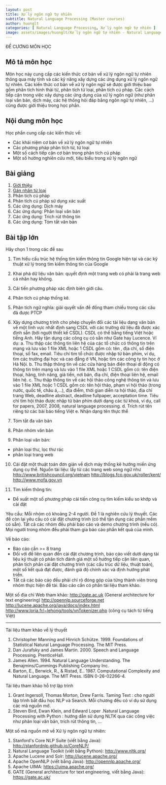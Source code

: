 ```yaml
---
layout: post
title: Xử lý ngôn ngữ tự nhiên
subtitle: Natural Language Processing (Master courses)
author: huonglt
categories: [ Natural Language Processing, Xử lý ngôn ngữ tự nhiên ]
image: assets/images/huonglt/Xử lý ngôn ngữ tự nhiên - Natural Language Processing.png
---
```

ĐỀ CƯƠNG MÔN HỌC

## Mô tả môn học

Môn học này cung cấp các kiến thức cơ bản về xử lý ngôn ngữ tự nhiên thông qua máy tính và các kỹ năng xây dựng các ứng dụng xử lý ngôn ngữ tự nhiên. Các kiến thức cơ bản về xử lý ngôn ngữ sẽ được giới thiệu bao gồm phân tích hình thái từ, phân tích từ loại, phân tích cú pháp. Các cách tiếp cận trong việc xây dựng các ứng dụng của xử lý ngôn ngữ (như phân loại văn bản, dịch máy, các hệ thống hỏi đáp bằng ngôn ngữ tự nhiên, ...) cũng được giới thiệu trong học phần.

## Nội dung môn học

Học phần cung cấp các kiến thức về:
- Các khái niệm cơ bản về xử lý ngôn ngữ tự nhiên
- Các phương pháp phân tích từ, từ loại
- Một số cách tiếp cận cơ bản trong phân tích cú pháp
- Một số hướng nghiên cứu mới, tiêu biểu trong xử lý ngôn ngữ

## Bài giảng

1. [Giới thiệu](https://users.soict.hust.edu.vn/huonglt/NLP/1_introduction.pdf)
2. [Gán nhãn từ loại](https://users.soict.hust.edu.vn/huonglt/NLP/2_POS.pdf)
3. Phân tích cú pháp
4. Phân tích cú pháp sử dụng xác suất
5. Các ứng dụng: Dịch máy
6. Các ứng dụng: Phân loại văn bản
7. Các ứng dụng: Trích rút thông tin
8. Các ứng dụng: Tóm tắt văn bản

## Bài tập lớn

Hãy chọn 1 trong các đề sau

1. Tìm hiểu cấu trúc hệ thống tìm kiếm thông tin Google hiện tại và các kỹ thuật xử lý trong tìm kiếm thông tin của Google

2. Khai phá dữ liệu văn bản: quyết định một trang web có phải là trang web cá nhân hay không.

3. Cải tiến phương pháp xác định biên giới câu.

4. Phân tích cú pháp thống kê.

5. Phân tích ngữ nghĩa: giải quyết vấn đề đồng tham chiếu trong các câu đã được PTCP

6. Xây dựng chương trình cho phép chuyển đổi các tài liệu dạng văn bản về một lĩnh vực nhất định sang CSDL với các trường dữ liệu đã được xác định sẵn (bởi người thiết kế CSDL). CSDL có thể bằng tiếng Việt hoặc tiếng Anh. Hãy tận dụng các công cụ có sẵn như Gate hay Lucence.
Ví dụ:
a. Thu thập các thông tin liên hệ của các tổ chức có thông tin trên mạng và lưu vào 1 file XML hoặc 1 CSDL gồm có: tên , địa chỉ, số điện thoại, số fax, email. Tiêu chí tìm tổ chức được nhập từ bàn phím, ví dụ, tìm các trường đại học và cao đẳng ở VN, hoặc tìm các công ty tin học ở Hà Nội.
b. Thu thập thông tin về các cửa hàng bán điện thoại di động có thông tin trên mạng và lưu vào 1 file XML hoặc 1 CSDL gồm có: tên điện thoại, hãng, tính năng, giá tiền, nơi bán, điạ chỉ, điện thoại liên hệ, email liên hệ.
c. Thu thập thông tin về các hội thảo công nghệ thông tin và lưu vào 1 file XML hoặc 1 CSDL gồm có: tên hội thảo, phạm vi hội thảo (trong nước, quốc tế, châu á,…), địa điểm, thời gian diễn ra hội thảo, địa chỉ trang Web, deadline abstract, deadline fullpaper, acceptation time. Tiêu chí tìm hội thảo được nhập từ bàn phím dưới dạng các từ khoá, ví dụ, call for papers, 2007, 2008, natural language processing.
d. Trích rút tên riêng từ các bài báo tiếng Việt
e. Nhận dạng tên thực thể

7. Tóm tắt đa văn bản

8. Phân nhóm văn bản

9. Phân loại văn bản:
- phân loại thư, lọc thư rác
- phân loại trang web

10. Cài đặt một thuật toán đơn giản về dịch máy thống kê hướng miền ứng dụng cụ thể. Nguồn tài liệu: lấy từ các trang web song ngữ như
http://www.britishcouncil.org/vietnam
http://blogs.fco.gov.uk/roller/kent/
http://www.mofa.gov.vn

11. Tìm kiếm thông tin:
- Đề xuất một số phương pháp cải tiến công cụ tìm kiếm kiểu so khớp và cài đặt

Yêu cầu:
Mỗi nhóm có khoảng 2-4 người. Đề 1 là nghiên cứu lý thuyết. Các đề còn lại yêu cầu có cài đặt chương trình (có thể tận dụng các phần mềm có sẵn). Tất cả các nhóm đều phải báo cáo và demo chương trình (nếu có). Mọi người trong nhóm đều phải tham gia báo cáo phần kết quả của mình.

Về báo cáo:
- Báo cáo cần >= 8 trang
- Đối với đề liên quan đến cài đặt chương trình, báo cáo viết dưới dạng tài liệu kỹ thuật có phân tích đánh giá một số hướng tiếp cận liên quan, phân tích phần cài đặt chương trình (các cấu trúc dữ liệu, thuật toán), một số kết quả đạt được, đánh giá độ chính xác và định hướng phát triển.
- Tất cả các báo cáo đều phải chỉ rõ đóng góp của từng thành viên trong nhóm thực hiện đề tài. Báo cáo cần có phần tài liệu tham khảo.

Một số địa chỉ Web tham khảo:
http://gate.ac.uk (General architecture for text engineering)
http://opennlp.sourceforge.net
http://lucene.apache.org/java/docs/index.html
http://www.loria.fr/~lehong/tools/vnTokenizer.php (công cụ tách từ tiếng Việt)

-----
Tài liệu tham khảo về lý thuyết
1. Christopher Manning and Hinrich Schütze. 1999. Foundations of Statistical Natural Language Processing. The MIT Press.
2. Dan Jurafsky and James Martin. 2000. Speech and Language Processing. PrenticeHall.
3. James Allen. 1994. Natural Language Understanding. The Benajmins/Cummings Publishing Company Inc.
4. Barton, E., Berwick, R., & Ristad, E.. 1987. Computational Complexity and Natural Language. The MIT Press. ISBN 0-26-02266-4.

Tài liệu tham khảo hỗ trợ lập trình
1. Grant Ingersoll, Thomas Morton, Drew Farris. Taming Text : cho người lập trình bắt đầu học NLP và Search. Mỗi chương đều có ví dụ sử dụng các mã nguồn mở.
2. Steven Bird, Ewan Klein, and Edward Loper .Natural Language Processing with Python : hướng dẫn sử dụng NLTK qua các công việc như phân loại văn bản, trích rút thông tin, …

Một số mã nguồn mở về Xử lý ngôn ngữ tự nhiên:
1. Stanford's Core NLP Suite (viết bằng Java): http://stanfordnlp.github.io/CoreNLP/
2. Natural Language Toolkit (viết bằng Python): http://www.nltk.org/
3. Apache Lucene and Solr: http://lucene.apache.org/
4. Apache OpenNLP (viết bằng Java): http://opennlp.apache.org/
5. Apache UIMA: https://uima.apache.org/
6. GATE (General architecture for text engineering, viết bằng Java): https://gate.ac.uk/